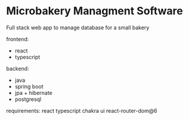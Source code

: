 # Microbakery Managment Software

Full stack web app to manage database for a small bakery

frontend:
 - react
 - typescript

backend:
 - java
 - spring boot
 - jpa + hibernate
 - postgresql

requirements:
react
typescript
chakra ui
react-router-dom@6
